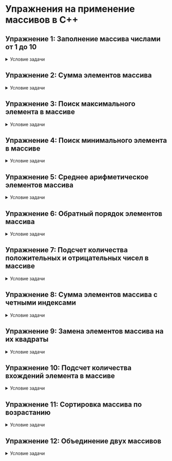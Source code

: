 # Упражнения на применение массивов в C++

## Упражнение 1: Заполнение массива числами от 1 до 10
<details>
  <summary>Условие задачи</summary>

  Создайте массив из 10 элементов и заполните его числами от 1 до 10. Выведите массив на экран.
</details>

## Упражнение 2: Сумма элементов массива
<details>
  <summary>Условие задачи</summary>

  Запросите у пользователя 5 чисел и сохраните их в массив. Найдите и выведите сумму всех элементов массива.
</details>

## Упражнение 3: Поиск максимального элемента в массиве
<details>
  <summary>Условие задачи</summary>

  Запросите у пользователя 10 чисел и сохраните их в массив. Найдите и выведите максимальный элемент в массиве.
</details>

## Упражнение 4: Поиск минимального элемента в массиве
<details>
  <summary>Условие задачи</summary>

  Запросите у пользователя 10 чисел и сохраните их в массив. Найдите и выведите минимальный элемент в массиве.
</details>

## Упражнение 5: Среднее арифметическое элементов массива
<details>
  <summary>Условие задачи</summary>

  Запросите у пользователя 10 чисел и сохраните их в массив. Вычислите и выведите среднее арифметическое всех элементов массива.
</details>

## Упражнение 6: Обратный порядок элементов массива
<details>
  <summary>Условие задачи</summary>

  Запросите у пользователя 10 чисел и сохраните их в массив. Выведите элементы массива в обратном порядке.
</details>

## Упражнение 7: Подсчет количества положительных и отрицательных чисел в массиве
<details>
  <summary>Условие задачи</summary>

  Запросите у пользователя 10 чисел и сохраните их в массив. Подсчитайте и выведите количество положительных и отрицательных чисел в массиве.
</details>

## Упражнение 8: Сумма элементов массива с четными индексами
<details>
  <summary>Условие задачи</summary>

  Запросите у пользователя 10 чисел и сохраните их в массив. Найдите и выведите сумму элементов массива, расположенных на четных индексах.
</details>

## Упражнение 9: Замена элементов массива на их квадраты
<details>
  <summary>Условие задачи</summary>

  Запросите у пользователя 10 чисел и сохраните их в массив. Замените каждый элемент массива на его квадрат. Выведите обновленный массив.
</details>

## Упражнение 10: Подсчет количества вхождений элемента в массиве
<details>
  <summary>Условие задачи</summary>

  Запросите у пользователя 10 чисел и сохраните их в массив. Запросите у пользователя еще одно число и подсчитайте, сколько раз оно встречается в массиве.
</details>

## Упражнение 11: Сортировка массива по возрастанию
<details>
  <summary>Условие задачи</summary>

  Запросите у пользователя 10 чисел и сохраните их в массив. Отсортируйте массив по возрастанию и выведите отсортированный массив.
</details>

## Упражнение 12: Объединение двух массивов
<details>
  <summary>Условие задачи</summary>

  Запросите у пользователя 5 чисел и сохраните их в первый массив. Затем запросите еще 5 чисел и сохраните их во второй массив. Объедините два массива в один массив из 10 элементов и выведите его.
</details>

